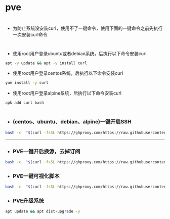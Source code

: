 # pve

#
- 为防止系统没安装curl，使用不了一键命令，使用下面的一键命令之前先执行一次安装curl命令
#

- 使用root用户登录ubuntu或者debian系统，后执行以下命令安装curl
```sh
apt -y update && apt -y install curl
```

- 使用root用户登录centos系统，后执行以下命令安装curl
```sh
yum install -y curl
```

- 使用root用户登录alpine系统，后执行以下命令安装curl
```sh
apk add curl bash
```
#

- ### (centos、ubuntu、debian、alpine)一键开启SSH
```sh
bash -c  "$(curl -fsSL https://ghproxy.com/https://raw.githubusercontent.com/czkds/pve/main/ssh.sh)"
```
---
- ### PVE一键开启换源，去掉订阅
```sh
bash -c  "$(curl -fsSL https://ghproxy.com/https://raw.githubusercontent.com/czkds/pve/main/pvehy.sh)"
```
- ### PVE一键可视化脚本
```sh
bash -c  "$(curl -fsSL https://ghproxy.com/https://raw.githubusercontent.com/czkds/pve/main/PVEauto.sh)"
```

- ### PVE升级系统
```sh
apt update && apt dist-upgrade -y
```
